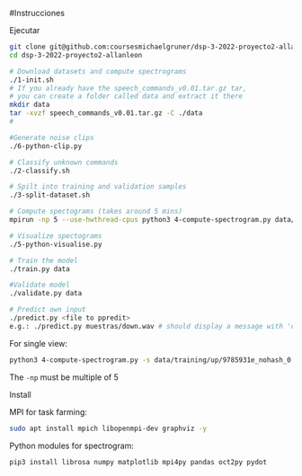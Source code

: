 
#Instrucciones

Ejecutar

```bash
git clone git@github.com:coursesmichaelgruner/dsp-3-2022-proyecto2-allanleon.git
cd dsp-3-2022-proyecto2-allanleon

# Download datasets and compute spectrograms
./1-init.sh
# If you already have the speech_commands_v0.01.tar.gz tar,
# you can create a folder called data and extract it there
mkdir data
tar -xvzf speech_commands_v0.01.tar.gz -C ./data
#

#Generate noise clips
./6-python-clip.py

# Classify unknown commands
./2-classify.sh

# Spilt into training and validation samples
./3-split-dataset.sh

# Compute spectograms (takes around 5 mins)
mpirun -np 5 --use-hwthread-cpus python3 4-compute-spectrogram.py data/ 2> err.log

# Visualize spectograms
./5-python-visualise.py

# Train the model
./train.py data

#Validate model
./validate.py data

# Predict own input
./predict.py <file to ppredit>
e.g.: ./predict.py muestras/down.wav # should display a message with 'down'
```

For single view:

```bash
python3 4-compute-spectrogram.py -s data/training/up/9785931e_nohash_0.wav
```

The `-np` must be multiple of 5

Install


MPI for task farming:

```bash
sudo apt install mpich libopenmpi-dev graphviz -y
```

Python modules for spectrogram:

```bash
pip3 install librosa numpy matplotlib mpi4py pandas oct2py pydot
```

